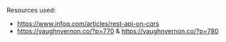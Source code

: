Resources used:

- https://www.infoq.com/articles/rest-api-on-cqrs
- https://vaughnvernon.co/?p=770 & https://vaughnvernon.co/?p=780